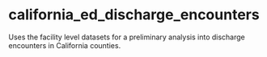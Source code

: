 # california_ed_discharge_encounters
Uses the facility level datasets for a preliminary analysis into discharge encounters in California counties.
